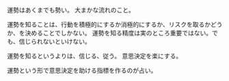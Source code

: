 運勢はあくまでも勢い。
大まかな流れのこと。

運勢を知ることは、行動を積極的にするか消極的にするか、リスクを取るかどうか、を決めることでしかない。
運勢を知る精度は実のところ重要ではない。でも、信じられないといけない。

運勢を知るというよりは、信じる、従う。
意思決定を楽にする。

運勢という形で意思決定を助ける指標を作るのが占い。
